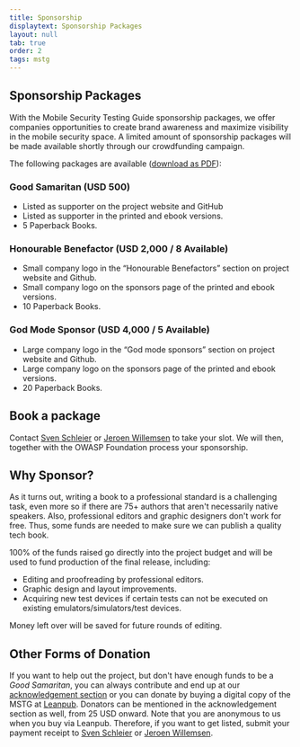```yaml
---
title: Sponsorship
displaytext: Sponsorship Packages
layout: null
tab: true
order: 2
tags: mstg
---
```


## Sponsorship Packages

With the Mobile Security Testing Guide sponsorship packages, we offer companies opportunities to create brand awareness and maximize visibility in the mobile security space. A limited amount of sponsorship packages will be made available shortly through our crowdfunding campaign.

The following packages are available ([download as PDF](/www-project-mobile-security-testing-guide/assets/pdfs/mstg-sponsor-packages.pdf)):

### Good Samaritan (USD 500)

- Listed as supporter on the project website and GitHub
- Listed as supporter in the printed and ebook versions.
- 5 Paperback Books.

### Honourable Benefactor (USD 2,000 / 8 Available)

- Small company logo in the “Honourable Benefactors” section on project website and Github.
- Small company logo on the sponsors page of the printed and ebook versions.
- 10 Paperback Books.

### God Mode Sponsor (USD 4,000 / 5 Available)

- Large company logo in the “God mode sponsors” section on project website and Github.
- Large company logo on the sponsors page of the printed and ebook versions.
- 20 Paperback Books.

## Book a package

Contact [Sven Schleier](mailto:sven.schleier@owasp.org) or [Jeroen Willemsen](mailto:jeroen.willemsen@owasp.org) to take your slot. We will then, together with the OWASP Foundation process your sponsorship.

## Why Sponsor?

As it turns out, writing a book to a professional standard is a challenging task, even more so if there are 75+ authors that aren't necessarily native speakers. Also, professional editors and graphic designers don't work for free. Thus, some funds are needed to make sure we can publish a quality tech book.

100% of the funds raised go directly into the project budget and will be used to fund production of the final release, including:

- Editing and proofreading by professional editors.
- Graphic design and layout improvements.
- Acquiring new test devices if certain tests can not be executed on existing emulators/simulators/test devices.

Money left over will be saved for future rounds of editing.

## Other Forms of Donation

If you want to help out the project, but don't have enough funds to be a _Good Samaritan_, you can always contribute and end up at our [acknowledgement section](https://github.com/OWASP/owasp-mstg/blob/master/Document/0x02-Frontispiece.md#acknowledgments "MSTG acknowledgements") or you can donate by buying a digital copy of the MSTG at [Leanpub](https://leanpub.com/mobile-security-testing-guide "MSTG at Leanpub"). Donators can be mentioned in the acknowledgement section as well, from 25 USD onward. Note that you are anonymous to us when you buy via Leanpub. Therefore, if you want to get listed, submit your payment receipt to [Sven Schleier](mailto:sven.schleier@owasp.org) or [Jeroen Willemsen](mailto:jeroen.willemsen@owasp.org).
